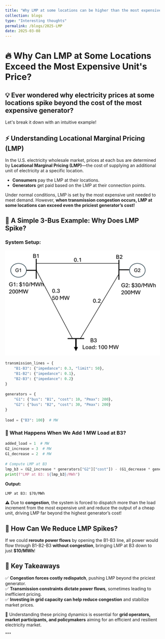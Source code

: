 ```yaml
---
title: "Why LMP at some locations can be higher than the most expensive unit's price?"
collection: blogs
type: "Interesting thoughts"
permalink: /blogs/2025-LMP
date: 2025-03-08
---
```


# 🔥 Why Can LMP at Some Locations Exceed the Most Expensive Unit's Price?

## 💡 Ever wondered why electricity prices at some locations spike beyond the cost of the most expensive generator?  
Let's break it down with an intuitive example!

## ⚡ Understanding Locational Marginal Pricing (LMP)
In the U.S. electricity wholesale market, prices at each bus are determined by **Locational Marginal Pricing (LMP)**—the cost of supplying an additional unit of electricity at a specific location.

- **Consumers** pay the LMP at their locations.
- **Generators** get paid based on the LMP at their connection points.

Under normal conditions, LMP is set by the most expensive unit needed to meet demand. However, **when transmission congestion occurs, LMP at some locations can exceed even the priciest generator’s cost!**

## 🔎 A Simple 3-Bus Example: Why Does LMP Spike?

### System Setup:

![3bus](3bus.jpg)

```python
transmission_lines = {
    "B1-B3": {"impedance": 0.3, "limit": 50},
    "B1-B2": {"impedance": 0.1},
    "B2-B3": {"impedance": 0.2}
}

generators = {
    "G1": {"bus": "B1", "cost": 10, "Pmax": 200},
    "G2": {"bus": "B2", "cost": 30, "Pmax": 200}
}

load = {"B3": 100}  # MW
```

### 🚀 What Happens When We Add 1 MW Load at B3?

```python
added_load = 1  # MW
G2_increase = 3  # MW
G1_decrease = 2  # MW

# Compute LMP at B3
lmp_b3 = (G2_increase * generators["G2"]["cost"]) - (G1_decrease * generators["G1"]["cost"])
print(f"LMP at B3: ${lmp_b3}/MWh")
```

**Output:**

```
LMP at B3: $70/MWh
```

⚠️ Due to **congestion**, the system is forced to dispatch more than the load increment from the most expensive unit and reduce the output of a cheap unit, driving LMP far beyond the highest generator’s cost!

## 🔄 How Can We Reduce LMP Spikes?
If we could **reroute power flows** by opening the B1-B3 line, all power would flow through B1-B2-B3 **without congestion**, bringing LMP at B3 down to just **$10/MWh**!

## 🔑 Key Takeaways
✅ **Congestion forces costly redispatch**, pushing LMP beyond the priciest generator.  
✅ **Transmission constraints dictate power flows**, sometimes leading to inefficient pricing.  
✅ **Investing in grid capacity can help reduce congestion** and stabilize market prices.  

🚀 Understanding these pricing dynamics is essential for **grid operators, market participants, and policymakers** aiming for an efficient and resilient electricity market.

"""









